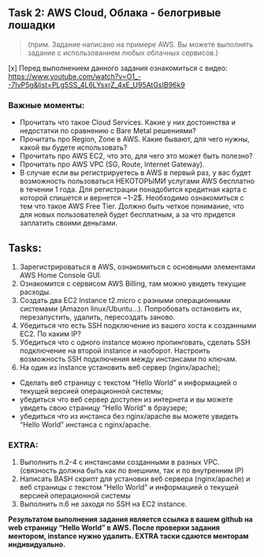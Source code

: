 ## Task 2: AWS Cloud, Облака - белогривые лошадки

> (прим. Задание написано на примере AWS. Вы можете выполнять задание с использованием любых облачных сервисов.) 
 
[x] Перед выполнением данного задания ознакомиться с видео: 
 https://www.youtube.com/watch?v=O1_--7IvP5g&list=PLg5SS_4L6LYsxrZ_4xE_U95AtGsIB96k9
 
### Важные моменты:
* Прочитать что такое Cloud Services. Какие у них достоинства и недостатки по сравнению с Bare Metal решениями?
* Прочитать про Region, Zone в AWS. Какие бывают, для чего нужны, какой вы будете использовать?
* Прочитать про AWS EC2, что это, для чего это может быть полезно?
* Прочитать про AWS VPC (SG, Route, Internet Gateway).
* В случае если вы регистрируетесь в AWS в первый раз, у вас будет возможность пользоваться НЕКОТОРЫМИ услугами AWS бесплатно в течении 1 года. Для регистрации понадобится кредитная карта с которой спишется и вернется ~1-2$.
Необходимо ознакомиться с тем что такое AWS Free Tier. Должно быть четкое понимание, что для новых пользователей будет бесплатным, а за что придется заплатить своими деньгами.
 
## Tasks:
1. Зарегистрироваться в AWS, ознакомиться с основными элементами AWS Home Console GUI.
2. Ознакомится с сервисом AWS Billing, там можно увидеть текущие расходы.
3. Создать два EC2 Instance t2.micro с разными операционными системами (Amazon linux/Ubuntu…). Попробовать остановить их, перезапустить, удалить, пересоздать заново.
4. Убедиться что есть SSH подключение из вашего хоста к созданными EC2. По каким IP?
5. Убедиться что с одного instance можно пропинговать, сделать SSH подключение на второй instance и наоборот. Настроить возможность SSH подключения между инстансами по ключам.
6. На один из instance установить веб сервер (nginx/apache);
- Сделать веб страницу с текстом “Hello World” и информацией о текущей версией операционной системы;
- убедиться что веб сервер доступен из интернета и вы можете увидеть свою страницу “Hello World” в браузере; 
- убедиться что из инстанса без nginx/apache вы можете увидеть “Hello World” инстанса c nginx/apache.
 
### EXTRA: 
1. Выполнить п.2-4 с инстансами созданными в разных VPC. (связность должна быть как по внешним, так и по внутренним IP)    
2. Написать BASH скрипт для установки веб сервера (nginx/apache) и веб страницы с текстом “Hello World” и информацией о текущей версией операционной системы
3. Выполнить п.6 не заходя по SSH на EC2 instance.
 
**Результатом выполнения задания является ссылка в вашем github на web страницу “Hello World” в AWS. 
После проверки задания ментором,  instance нужно удалить. 
EXTRA таски сдаются менторам индивидуально.**
